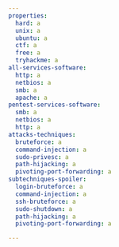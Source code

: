 ```yaml
---
properties:
  hard: a
  unix: a
  ubuntu: a
  ctf: a
  free: a
  tryhackme: a
all-services-software:
  http: a
  netbios: a
  smb: a
  apache: a
pentest-services-software:
  smb: a
  netbios: a
  http: a
attacks-techniques:
  bruteforce: a
  command-injection: a
  sudo-privesc: a
  path-hijacking: a
  pivoting-port-forwarding: a
subtechniques-spoiler:
  login-bruteforce: a
  command-injection: a
  ssh-bruteforce: a
  sudo-shutdown: a
  path-hijacking: a
  pivoting-port-forwarding: a

---
```

